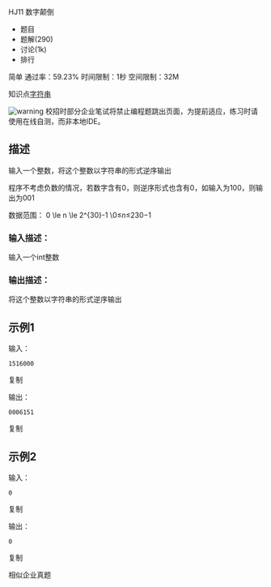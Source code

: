 HJ11 数字颠倒







- 题目
- 题解(290)
- 讨论(1k)
- 排行

简单 通过率：59.23% 时间限制：1秒 空间限制：32M

知识点[字符串](https://www.nowcoder.com/exam/oj/ta?tpId=37?tag=579)

![warning](https://static.nowcoder.com/fe/file/images/web/ta/warning.png) 校招时部分企业笔试将禁止编程题跳出页面，为提前适应，练习时请使用在线自测，而非本地IDE。

## 描述

输入一个整数，将这个整数以字符串的形式逆序输出

程序不考虑负数的情况，若数字含有0，则逆序形式也含有0，如输入为100，则输出为001

数据范围： 0 \le n \le 2^{30}-1 \0≤*n*≤230−1 

### 输入描述：

输入一个int整数

### 输出描述：

将这个整数以字符串的形式逆序输出

## 示例1

输入：

```
1516000
```

复制

输出：

```
0006151
```

复制

## 示例2

输入：

```
0
```

复制

输出：

```
0
```

复制

相似企业真题